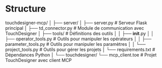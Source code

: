 # Structure

touchdesigner-mcp/
│
├── server/
│   ├── server.py               # Serveur Flask principal
│   ├── td_connector.py         # Module de communication avec TouchDesigner
│   ├── tools/                  # Définitions des outils
│   │   ├── __init__.py
│   │   ├── operator_tools.py   # Outils pour manipuler les opérateurs
│   │   ├── parameter_tools.py  # Outils pour manipuler les paramètres
│   │   └── project_tools.py    # Outils pour gérer les projets
│   └── requirements.txt        # Dépendances Python
│
└── touchdesigner/
    └── mcp_client.toe          # Projet TouchDesigner avec client MCP
